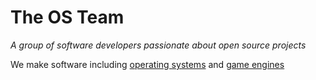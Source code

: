 # The OS Team
*A group of software developers passionate about open source projects*

We make software including [operating systems](https://theosteam.github.io/lambdaos) and [game engines](https://github.com/theosteam/godot)
